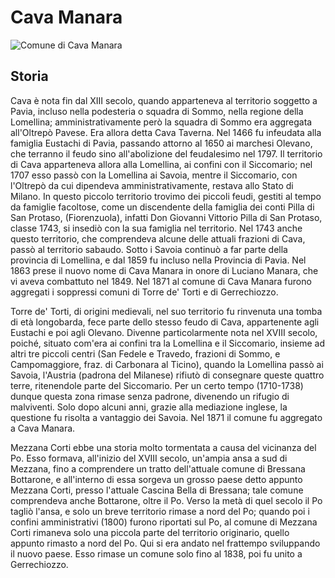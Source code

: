 # Cava Manara

![Comune di Cava Manara](https://upload.wikimedia.org/wikipedia/it/c/c4/Cava_Manara-Stemma.png)

## Storia

Cava è nota fin dal XIII secolo, quando apparteneva al territorio soggetto a Pavia, incluso nella podesteria o squadra di Sommo, nella regione della Lomellina; amministrativamente però la squadra di Sommo era aggregata all'Oltrepò Pavese. Era allora detta Cava Taverna. Nel 1466 fu infeudata alla famiglia Eustachi di Pavia, passando attorno al 1650 ai marchesi Olevano, che terranno il feudo sino all'abolizione del feudalesimo nel 1797. Il territorio di Cava apparteneva allora alla Lomellina, ai confini con il Siccomario; nel 1707 esso passò con la Lomellina ai Savoia, mentre il Siccomario, con l'Oltrepò da cui dipendeva amministrativamente, restava allo Stato di Milano. In questo piccolo territorio trovimo dei piccoli feudi, gestiti al tempo da famiglie facoltose, come un discendente della famiglia dei conti Pilla di San Protaso, (Fiorenzuola), infatti Don Giovanni Vittorio Pilla di San Protaso, classe 1743, si insediò con la sua famiglia nel territorio. Nel 1743 anche questo territorio, che comprendeva alcune delle attuali frazioni di Cava, passò al territorio sabaudo. Sotto i Savoia continuò a far parte della provincia di Lomellina, e dal 1859 fu incluso nella Provincia di Pavia. Nel 1863 prese il nuovo nome di Cava Manara in onore di Luciano Manara, che vi aveva combattuto nel 1849. Nel 1871 al comune di Cava Manara furono aggregati i soppressi comuni di Torre de' Torti e di Gerrechiozzo.

Torre de' Torti, di origini medievali, nel suo territorio fu rinvenuta una tomba di età longobarda, fece parte dello stesso feudo di Cava, appartenente agli Eustachi e poi agli Olevano. Divenne particolarmente nota nel XVIII secolo, poiché, situato com'era ai confini tra la Lomellina e il Siccomario, insieme ad altri tre piccoli centri (San Fedele e Travedo, frazioni di Sommo, e Campomaggiore, fraz. di Carbonara al Ticino), quando la Lomellina passò ai Savoia, l'Austria (padrona del Milanese) rifiutò di consegnare queste quattro terre, ritenendole parte del Siccomario. Per un certo tempo (1710-1738) dunque questa zona rimase senza padrone, divenendo un rifugio di malviventi. Solo dopo alcuni anni, grazie alla mediazione inglese, la questione fu risolta a vantaggio dei Savoia. Nel 1871 il comune fu aggregato a Cava Manara.

Mezzana Corti ebbe una storia molto tormentata a causa del vicinanza del Po. Esso formava, all'inizio del XVIII secolo, un'ampia ansa a sud di Mezzana, fino a comprendere un tratto dell'attuale comune di Bressana Bottarone, e all'interno di essa sorgeva un grosso paese detto appunto Mezzana Corti, presso l'attuale Cascina Bella di Bressana; tale comune comprendeva anche Bottarone, oltre il Po. Verso la metà di quel secolo il Po tagliò l'ansa, e solo un breve territorio rimase a nord del Po; quando poi i confini amministrativi (1800) furono riportati sul Po, al comune di Mezzana Corti rimaneva solo una piccola parte del territorio originario, quello appunto rimasto a nord del Po. Qui si era andato nel frattempo sviluppando il nuovo paese. Esso rimase un comune solo fino al 1838, poi fu unito a Gerrechiozzo.
